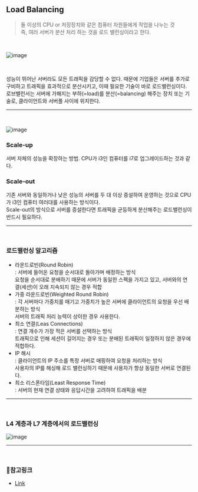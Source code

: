 ## Load Balancing

> 둘 이상의 CPU or 저장장치와 같은 컴퓨터 자원들에게 작업을 나누는 것  
즉, 여러 서버가 분산 처리 하는 것을 로드 밸런싱이라고 한다.  


<br>

![image](https://user-images.githubusercontent.com/65678579/159843898-c7f903f7-fdf4-4139-8c0b-dcb52f4b3c74.png)

<br>

  

성능이 뛰어난 서버라도 모든 트래픽을 감당할 수 없다. 때문에 기업들은 서버를 추가로 구비하고 트래픽을 효과적으로 분산시키고, 이때 필요한 기술이 바로 로드밸런싱이다. 
로브밸런서는 서버에 가해지는 부하(=load)를 분산(=balancing) 해주는 장치 또는 기술로, 클라이언트와 서버풀 사이에 위치한다.

----
<br>

![image](https://user-images.githubusercontent.com/65678579/159843970-24af4cfc-fa28-4a1c-92f6-d5c014fd1c10.png)



### Scale-up  

서버 자체의 성능을 확장하는 방법. CPU가 i3인 컴퓨터를 i7로 업그레이드하는 것과 같다.  

### Scale-out  

기존 서버와 동일하거나 낮은 성능의 서버를 두 대 이상 증설하여 운영하는 것으로 CPU가 i3인 컴퓨터 여러대를 사용하는 방식이다.  
Scale-out의 방식으로 서버를 증설한다면 트래픽을 균등하게 분산해주는  로드밸런싱이 반드시 필요하다.  

---

<br>

### 로드밸런싱 알고리즘  
- 라운드로빈(Round Robin)  
 : 서버에 들어온 요청을 순서대로 돌아가며 배정하는 방식  
 요청을 순서대로 분배하기 때문에 서버가 동일한 스펙을 가지고 있고, 서버와의 연결(세션)이 오래 지속되지 않는 경우 적합  
 - 가중 라운드로빈(Weighted Round Robin)  
 : 각 서버마다 가중치를 매기고 가중치가 높은 서버에 클라이언트의 요청을 우선 배분하는 방식  
 서버의 트래픽 처리 능력이 상이한 경우 사용한다.  
 - 최소 연결(Leas Connections)   
 : 연결 개수가 가장 적은 서버를 선택하는 방식  
 트래픽으로 인해 세션이 길어지는 경우 또는 분배된 트래픽이 일정하지 않은 경우에 적합하다.  
 - IP 해시  
 : 클라이언트의 IP 주소를 특정 서버로 매핑하여 요청을 처리하는 방식  
 사용자의 IP를 해싱해 로드 밸런싱하기 때문에 사용자가 항상 동일한 서버로 연결된다.  
 - 최소 리스폰타임(Least Response Time)  
 : 서버의 현재 연결 상태와 응답시간을 고려하여 트래픽을 배분  

 ---

 <br>

 ### L4 계층과 L7 계층에서의 로드밸런싱  
 
 ![image](https://user-images.githubusercontent.com/65678579/159844015-61e80775-4962-46d5-b0e9-2a9121f4a63d.png)


---

<br>

### 🔗참고링크  

- [Link](https://m.post.naver.com/viewer/postView.nhn?volumeNo=27046347&memberNo=2521903)  
